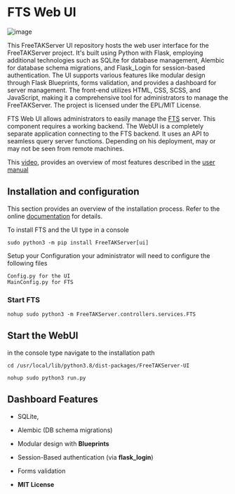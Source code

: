 # FTS Web UI
![image](https://user-images.githubusercontent.com/60719165/177003787-c1322f17-a55e-4d81-a0a1-25c6178cb42e.png)

This FreeTAKServer UI repository hosts the web user interface for the FreeTAKServer project. It's built using Python with Flask, employing additional technologies such as SQLite for database management, Alembic for database schema migrations, and Flask_Login for session-based authentication. The UI supports various features like modular design through Flask Blueprints, forms validation, and provides a dashboard for server management. The front-end utilizes HTML, CSS, SCSS, and JavaScript, making it a comprehensive tool for administrators to manage the FreeTAKServer. The project is licensed under the EPL/MIT License.

FTS Web UI allows administrators to easily manage the [FTS](https://github.com/FreeTAKTeam/FreeTakServer) server.
This component requires a working backend. The WebUI is a completely separate application connecting to  the FTS backend. 
It uses an API to seamless query server functions. Depending on his deployment, may or may not be  seen from remote machines.

This [video](https://www.youtube.com/watch?v=ot3PNY903ns&t=3sa), provides an overview of most features described in the [user manual](https://github.com/FreeTAKTeam/FreeTakServer/blob/master/docs/FTS%20UI%20Documention.pdf)


## Installation and configuration
This section provides an overview of the installation process. Refer to the online [documentation](https://freetakteam.github.io/FreeTAKServer-User-Docs/Installation/Linux/Install/) for details. 

To install FTS and the UI type in a console
```
sudo python3 -m pip install FreeTAKServer[ui]
```
Setup your Configuration
your administrator will need to configure the following files
```
Config.py for the UI
MainConfig.py for FTS
```

### Start FTS

```
nohup sudo python3 -m FreeTAKServer.controllers.services.FTS 
```

## Start the WebUI
in the console type navigate to the installation path

```
cd /usr/local/lib/python3.8/dist-packages/FreeTAKServer-UI
```

```
nohup sudo python3 run.py
```

## Dashboard Features

- SQLite,  
- Alembic (DB schema migrations)
- Modular design with **Blueprints**
- Session-Based authentication (via **flask_login**)
- Forms validation
 
- **MIT License**

